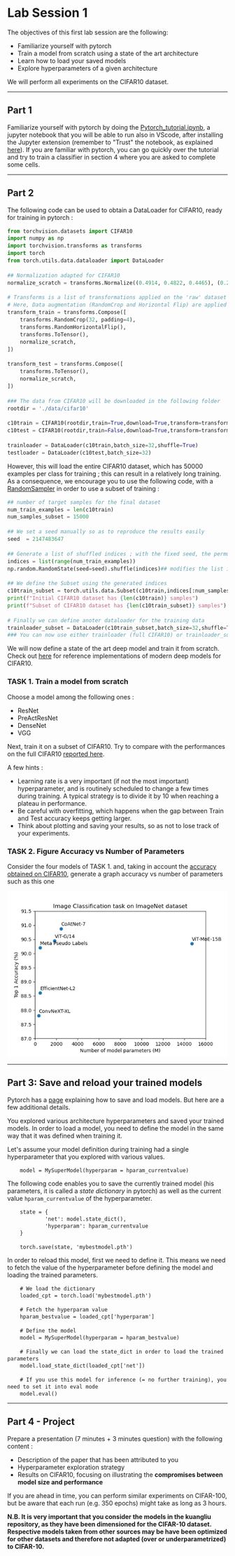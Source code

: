 # Lab Session 1 

The objectives of this first lab session are the following:
- Familiarize yourself with pytorch
- Train a model from scratch using a state of the art architecture
- Learn how to load your saved models
- Explore hyperparameters of a given architecture

We will perform all experiments on the CIFAR10 dataset. 

---
## Part 1

Familiarize yourself with pytorch by doing the [Pytorch_tutorial.ipynb](Pytorch_tutorial.ipynb), a jupyter notebook that you will be able to run also in VScode, after installing the Jupyter extension (remember to "Trust" the notebook, as explained [here](https://code.visualstudio.com/docs/python/jupyter-support)). If you are familiar with pytorch, you can go quickly over the tutorial and try to train a classifier in section 4 where you are asked to complete some cells.

---
## Part 2 

The following code can be used to obtain a DataLoader for CIFAR10, ready for training in pytorch : 

```python
from torchvision.datasets import CIFAR10
import numpy as np 
import torchvision.transforms as transforms
import torch 
from torch.utils.data.dataloader import DataLoader

## Normalization adapted for CIFAR10
normalize_scratch = transforms.Normalize((0.4914, 0.4822, 0.4465), (0.2023, 0.1994, 0.2010))

# Transforms is a list of transformations applied on the 'raw' dataset before the data is fed to the network. 
# Here, Data augmentation (RandomCrop and Horizontal Flip) are applied to each batch, differently at each epoch, on the training set data only
transform_train = transforms.Compose([
    transforms.RandomCrop(32, padding=4),
    transforms.RandomHorizontalFlip(),
    transforms.ToTensor(),
    normalize_scratch,
])

transform_test = transforms.Compose([
    transforms.ToTensor(),
    normalize_scratch,
])

### The data from CIFAR10 will be downloaded in the following folder
rootdir = './data/cifar10'

c10train = CIFAR10(rootdir,train=True,download=True,transform=transform_train)
c10test = CIFAR10(rootdir,train=False,download=True,transform=transform_test)

trainloader = DataLoader(c10train,batch_size=32,shuffle=True)
testloader = DataLoader(c10test,batch_size=32) 
```

However, this will load the entire CIFAR10 dataset, which has 50000 examples per class for training ; this can result in a relatively long training. As a consequence, we encourage you to use the following code, with a [RandomSampler](https://pytorch.org/docs/stable/data.html#torch.utils.data.RandomSampler) in order to use a subset of training : 


```python
## number of target samples for the final dataset
num_train_examples = len(c10train)
num_samples_subset = 15000

## We set a seed manually so as to reproduce the results easily
seed  = 2147483647

## Generate a list of shuffled indices ; with the fixed seed, the permutation will always be the same, for reproducibility
indices = list(range(num_train_examples))
np.random.RandomState(seed=seed).shuffle(indices)## modifies the list in place

## We define the Subset using the generated indices 
c10train_subset = torch.utils.data.Subset(c10train,indices[:num_samples_subset])
print(f"Initial CIFAR10 dataset has {len(c10train)} samples")
print(f"Subset of CIFAR10 dataset has {len(c10train_subset)} samples")

# Finally we can define anoter dataloader for the training data
trainloader_subset = DataLoader(c10train_subset,batch_size=32,shuffle=True)
### You can now use either trainloader (full CIFAR10) or trainloader_subset (subset of CIFAR10) to train your networks.
```

We will now define a state of the art deep model and train it from scratch. Check out [here](https://github.com/kuangliu/pytorch-cifar/tree/master/models) for reference implementations of modern deep models for CIFAR10. 

### TASK 1. Train a model from scratch

Choose a model among the following ones : 
- ResNet
- PreActResNet
- DenseNet
- VGG
  
Next, train it on a subset of CIFAR10. Try to compare with the performances on the full CIFAR10 [reported here](https://github.com/kuangliu/pytorch-cifar). 

A few hints : 
- Learning rate is a very important (if not the most important) hyperparameter, and is routinely scheduled to change a few times during training. A typical strategy is to divide it by 10 when reaching a plateau in performance. 
- Be careful with overfitting, which happens when the gap between Train and Test accuracy keeps getting larger. 
- Think about plotting and saving your results, so as not to lose track of your experiments. 


### TASK 2. Figure Accuracy vs Number of Parameters
Consider the four models of TASK 1. and, taking in account the [accuracy obtained on CIFAR10](https://github.com/kuangliu/pytorch-cifar), generate a graph accuracy vs number of parameters such as this one

![Image](accuracy_vs_parameters_imagenet.png)

---
## Part 3: Save and reload your trained models


Pytorch has a [page](https://pytorch.org/tutorials/beginner/saving_loading_models.html#saving-loading-model-for-inference) explaining how to save and load models. But here are a few additional details. 

You explored various architecture hyperparameters and saved your trained models. In order to load a model, you need to define the model in the same way that it was defined when training it. 

Let's assume your model definition during training had a single hyperparameter that you explored with various values.

        model = MySuperModel(hyperparam = hparam_currentvalue)

The following code enables you to save the currently trained model (his parameters, it is called a *state dictionary* in pytorch) as well as the current value `hparam_currentvalue` of the hyperparameter.

        state = {
                'net': model.state_dict(),
                'hyperparam': hparam_currentvalue
        }

        torch.save(state, 'mybestmodel.pth')

In order to reload this model, first we need to define it. This means we need to fetch the value of the hyperparameter before defining the model and loading the trained parameters. 

        # We load the dictionary
        loaded_cpt = torch.load('mybestmodel.pth')

        # Fetch the hyperparam value
        hparam_bestvalue = loaded_cpt['hyperparam']

        # Define the model 
        model = MySuperModel(hyperparam = hparam_bestvalue)

        # Finally we can load the state_dict in order to load the trained parameters 
        model.load_state_dict(loaded_cpt['net'])

        # If you use this model for inference (= no further training), you need to set it into eval mode
        model.eval()



---

## Part 4 - Project

Prepare a presentation (7 minutes + 3 minutes question) with the following content : 
- Description of the paper that has been attributed to you
- Hyperparameter exploration strategy 
- Results on CIFAR10, focusing on illustrating the **compromises between model size and performance**


If you are ahead in time, you can perform similar experiments on CIFAR-100, but be aware that each run (e.g. 350 epochs) might take as long as 3 hours.

**N.B. It is very important that you consider the models in the kuangliu repository, as they have been dimensioned for the CIFAR-10 dataset. Respective models taken from other sources may be have been optimized for other datasets and therefore not adapted (over or underparametrized) to CIFAR-10.**
